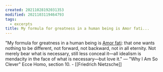 ```yaml
---
created: 20211028192031353
modified: 2021103119464793
tags:
  - excerpts
title: My formula for greatness in a human being is Amor fati...
---
```


"My formula for greatness in a human being is [Amor fati](#Amor%20fati): that one wants nothing to be different, not forward, not backward, not in all eternity. Not merely bear what is necessary, still less conceal it—all idealism is mendacity in the face of what is necessary—but love it." — "Why I Am So Clever" Ecce Homo, section 10. - [[Friedrich Nietzsche]]
